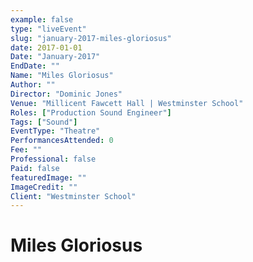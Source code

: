```yaml
---
example: false
type: "liveEvent"
slug: "january-2017-miles-gloriosus"
date: 2017-01-01
Date: "January-2017"
EndDate: ""
Name: "Miles Gloriosus"
Author: ""
Director: "Dominic Jones"
Venue: "Millicent Fawcett Hall | Westminster School"
Roles: ["Production Sound Engineer"]
Tags: ["Sound"]
EventType: "Theatre"
PerformancesAttended: 0
Fee: ""
Professional: false
Paid: false
featuredImage: ""
ImageCredit: ""
Client: "Westminster School"
---
```


# Miles Gloriosus
